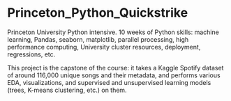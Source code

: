 # Princeton_Python_Quickstrike

Princeton University Python intensive. 10 weeks of Python skills: machine learning, Pandas, seaborn, matplotlib, parallel processing, high performance computing, University cluster resources, deployment, regressions, etc. 

This project is the capstone of the course: it takes a Kaggle Spotify dataset of around 116,000 unique songs and their metadata, and performs various EDA, visualizations, and supervised and unsupervised learning models (trees, K-means clustering, etc.) on them. 
